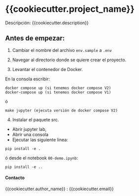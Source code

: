 # {{cookiecutter.project_name}}

Descripción: {{cookiecutter.description}}

## Antes de empezar:
1. Cambiar el nombre del archivo `env.sample` a `.env`

2. Navegar al directorio donde se quiere crear el proyecto. 

3. Levantar el contenedor de Docker.

En la consola escribir:

```
docker compose up (si tenemos docker compose V2)
docker-compose up (si tenemos docker compose V1)
```
ó 
```
make jupyter (ejecuta versión de docker compose V2)
```

4. Instalar el paquete src.

- Abrir jupyter lab, 
- Abrir una consola
- Ejecutar las siguiente línea:

```
pip install -e .
```
ó desde el notebook `00-demo.ipynb`: 

```
pip install -e ..
```

#### Contacto
{{cookiecutter.author_name}} : {{cookiecutter.email}}